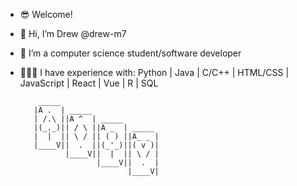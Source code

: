 
- 😎 Welcome!
- 👋 Hi, I’m Drew @drew-m7
- 🌱 I’m a computer science student/software developer
- 👨🏼‍💻 I have experience with: Python | Java | C/C++ | HTML/CSS | JavaScript | React | Vue | R | SQL

          _____
         |A .  | _____
         | /.\ ||A ^  | _____
         |(_._)|| / \ ||A _  | _____
         |  |  || \ / || ( ) ||A_ _ |
         |____V||  .  ||(_'_)||( v )|
                |____V||  |  || \ / |
                       |____V||  .  |
                              |____V|


<!---
drew-m7/drew-m7 is a ✨ special ✨ repository because its `README.md` (this file) appears on your GitHub profile.
You can click the Preview link to take a look at your changes.
--->
